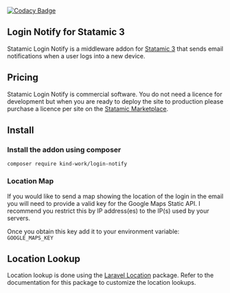 [![Codacy Badge](https://api.codacy.com/project/badge/Grade/5e227618f67b446da74a29b19b252d06)](https://www.codacy.com/manual/jcohlmeyer/login-notify?utm_source=github.com&amp;utm_medium=referral&amp;utm_content=kind-work/login-notify&amp;utm_campaign=Badge_Grade)

## Login Notify for Statamic 3

Statamic Login Notify is a middleware addon for [Statamic 3](https://github.com/statamic/cms) that sends email notifications when a user logs into a new device.

## Pricing

Statamic Login Notify is commercial software. You do not need a licence for development but when you are ready to deploy the site to production please purchase a licence per site on the [Statamic Marketplace](https://statamic.com/marketplace/addons/login-notify).

## Install

### Install the addon using composer

```composer require kind-work/login-notify```

### Location Map

If you would like to send a map showing the location of the login in the email you will need to provide a valid key for the Google Maps Static API. I recommend you restrict this by IP address(es) to the IP(s) used by your servers.

Once you obtain this key add it to your environment variable: `GOOGLE_MAPS_KEY`

## Location Lookup

Location lookup is done using the [Laravel Location](https://github.com/stevebauman/location) package. Refer to the documentation for this package to customize the location lookups.
